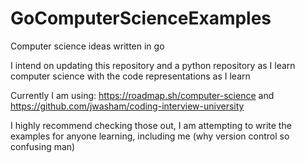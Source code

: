 # GoComputerScienceExamples
Computer science ideas written in go

I intend on updating this repository and a python repository as I learn computer science with the code representations as I learn

Currently I am using:
https://roadmap.sh/computer-science
and
https://github.com/jwasham/coding-interview-university

I highly recommend checking those out, I am attempting to write the examples for anyone learning, including me
(why version control so confusing man)
